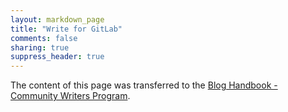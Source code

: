 ```yaml
---
layout: markdown_page
title: "Write for GitLab"
comments: false
sharing: true
suppress_header: true
---
```



The content of this page was transferred to the 
[Blog Handbook - Community Writers Program](/handbook/product/technical-writing/community-writers/).
